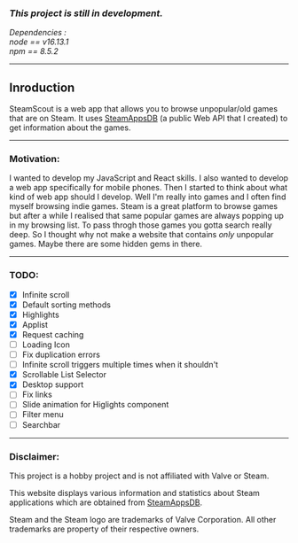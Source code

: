 ### *This project is still in development.*

*Dependencies :*<br>
*node == v16.13.1*<br>
*npm == 8.5.2*

***

## Inroduction
SteamScout is a web app that allows you to browse unpopular/old games that are on Steam.
It uses [SteamAppsDB](https://github.com/AhmetKaanGuney/steam-apps-db) (a public Web API that I created) to get information about the games.

***

### Motivation:
I wanted to develop my JavaScript and React skills.
I also wanted to develop a web app specifically for mobile phones.
Then I started to think about what kind of web app should I develop.
Well I'm really into games and I often find myself browsing indie games.
Steam is a great platform to browse games but after a while I realised that same popular 
games are always popping up in my browsing list.
To pass throgh those games you gotta search really deep.
So I thought why not make a website that contains *only* unpopular games.
Maybe there are some hidden gems in there.

<hr>

### TODO:

- [x] Infinite scroll
- [x] Default sorting methods
- [x] Highlights
- [x] Applist
- [x] Request caching
- [ ] Loading Icon
- [ ] Fix duplication errors
- [ ] Infinite scroll triggers multiple times when it shouldn't 
- [x] Scrollable List Selector
- [x] Desktop support
- [ ] Fix links
- [ ] Slide animation for Higlights component
- [ ] Filter menu
- [ ] Searchbar

<hr>

### Disclaimer:

This project is a hobby project and is not affiliated with Valve or Steam.

This website displays various information and statistics about Steam applications which are obtained from [SteamAppsDB](https://github.com/AhmetKaanGuney/steam-apps-db).

Steam and the Steam logo are trademarks of Valve Corporation. All other trademarks are property of their respective owners.
